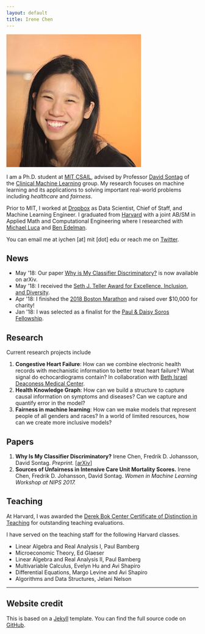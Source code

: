 ```yaml
---
layout: default
title: Irene Chen
---
```

<!-- ## About Me -->

<img class="profile-picture" src="irene.jpg">

I am a Ph.D. student at [MIT CSAIL](https://www.csail.mit.edu/), advised by Professor [David Sontag](http://cs.nyu.edu/~dsontag/) of the [Clinical Machine Learning](http://clinicalml.org/) group. My research focuses on machine learning and its applications to solving important real-world problems including *healthcare* and *fairness*.

Prior to MIT, I worked at [Dropbox](www.dropbox.com) as Data Scientist, Chief of Staff, and Machine Learning Engineer. I graduated from [Harvard](https://www.seas.harvard.edu/) with a joint AB/SM in Applied Math and Computational Engineering where I researched with [Michael Luca](http://www.hbs.edu/faculty/Pages/profile.aspx?facId=602417) and [Ben Edelman](http://www.hbs.edu/faculty/Pages/profile.aspx?facId=417579).

You can email me at iychen [at] mit [dot] edu or reach me on [Twitter](http://www.twitter.com/irenetrampoline).

## News
 <!-- * I am organizing the NIPS 2018 Healthcare in Machine Learning workshop -->
 * May '18: Our paper [Why is My Classifier Discriminatory?](https://arxiv.org/abs/1805.12002) is now available on arXiv.
 * May '18: I received the [Seth J. Teller Award for Excellence, Inclusion, and Diversity](http://www.eecs.mit.edu/news-events/announcements/eecs-celebrates-2018-recognizing-departments-outstanding-contributors).
 * Apr '18: I finished the [2018 Boston Marathon](https://twitter.com/irenetrampoline/status/986059482022273024) and raised over $10,000 for charity!
 * Jan '18: I was selected as a finalist for the [Paul & Daisy Soros Fellowship](https://www.pdsoros.org/).

## Research
Current research projects include
1. **Congestive Heart Failure**: How can we combine electronic health records with mechanistic information to better treat heart failure? What signal do echocardiograms contain? In collaboration with [Beth Israel Deaconess Medical Center](http://www.bidmc.org/).
2. **Health Knowledge Graph**: How can we build a structure to capture causal information on symptoms and diseases? Can we capture and quantify error in the model?
3. **Fairness in machine learning**: How can we make models that represent people of all genders and races? In a world of limited resources, how can we create more inclusive models?

## Papers

1. **Why Is My Classifier Discriminatory?** Irene Chen, Fredrik D. Johansson, David Sontag. *Preprint.* [[arXiv]](https://arxiv.org/abs/1805.12002)
2. **Sources of Unfairness in Intensive Care Unit Mortality Scores.** Irene Chen, Fredrik D. Johansson, David Sontag. *Women in Machine Learning Workshop at NIPS 2017.*

## Teaching

At Harvard, I was awarded the [Derek Bok Center Certificate of Distinction in Teaching](https://bokcenter.harvard.edu/awards) for outstanding teaching evaluations.

I have served on the teaching staff for the following Harvard classes.
 * Linear Algebra and Real Analysis I, Paul Bamberg
 * Microeconomic Theory, Ed Glaeser
 * Linear Algebra and Real Analysis II, Paul Bamberg
 * Multivariable Calculus, Evelyn Hu and Avi Shapiro
 * Differential Equations, Margo Levine and Avi Shapiro
 * Algorithms and Data Structures, Jelani Nelson

---

## Website credit

This is based on a [Jekyll](https://jekyllrb.com/) template. You can find the full source code on [GitHub](https://github.com/bk2dcradle/researcher).

<!-- <h1 class="owner-name">About</h1>

{{site.about}}

<div class="pagination">
  {% if site.owner.linkedin %}
    <a href="{{ site.owner.linkedin }}" class="social-media-icons"><i class="fa fa-2x fa-linkedin" aria-hidden="true"></i></a>
  {% endif %}
  {% if site.owner.email %}
    <a href="mailto:{{ site.owner.email }}" class="social-media-icons"><i class="fa fa-2x fa-envelope" aria-hidden="true"></i></a>
  {% endif %}
  {% if site.owner.twitter %}
    <a href="{{ site.owner.twitter }}" class="social-media-icons"><i class="fa fa-2x fa-twitter" aria-hidden="true"></i></a>
  {% endif %}
  {% if site.owner.github %}
    <a href="{{ site.owner.github }}" class="social-media-icons"><i class="fa fa-2x fa-github" aria-hidden="true"></i></a>
  {% endif %}
  {% if site.owner.stackexchange %}
    <a href="{{ site.owner.stackexchange }}" class="social-media-icons"><i class="fa fa-2x fa-stack-overflow" aria-hidden="true"></i></a>
  {% endif %}
</div>
 -->
